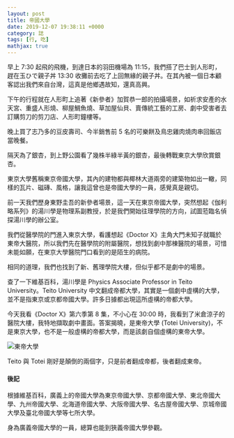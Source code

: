 ```yaml
---
layout: post
title: 帝國大學
date: 2019-12-07 19:38:11 +0000
category: 誌
tags: [行, 吃]
mathjax: true
---
```


早上 7:30 起飛的飛機，到達日本的羽田機場為 11:15，我們搭了巴士到人形町，趕在玉ひで親子丼 13:30 收攤前去吃了上回無緣的親子丼。在其內被一個日本顧客認出我們來自台灣，這真是他鄉遇故知，還真高興。

<!--more-->

下午的行程就在人形町上追著《新參者》加賀恭一郎的拍攝場景，如祈求安產的水天宮、重盛人形燒、柳屋鯛魚燒、草加屋仙貝、賣傳統工藝的工房、劇中受害者去訂購剪刀的剪刀店、人形町鐘樓等。

晚上買了志乃多的豆皮壽司、今半銷售前 5 名的可樂餅及鳥忠雞肉燒肉串回飯店當晚餐。

隔天為了銀杏，到上野公園看了幾株半綠半黃的銀杏，最後轉戰東京大學欣賞銀杏。

東京大學舊稱東京帝國大學，其內的建物都與椰林大道兩旁的建築物如出一轍，同樣的瓦片、磁磚、風格，讓我這曾也是帝國大學的一員，感覺真是親切。

前一天我們歷身東野圭吾的新參者場景，這一天在東京帝國大學，突然想起《伽利略系列》的湯川學是物理系副教授，於是我們開始往理學院的方向，試圖蒞臨名偵探湯川學的辦公室。

我們從醫學院的門進入東京大學，看護想起《Doctor X》主角大門未知子就職於東帝大醫院，所以我們先在醫學院的附屬醫院，想找到劇中那棟醫院的場景，可惜未能如願，在東京大學醫院門口看到的是陌生的病院。

相同的道理，我們也找到了新、舊理學院大樓，但似乎都不是劇中的場景。

查了一下維基百科，湯川學是 Physics Associate Professor in Teito University。Teito University 中文翻成帝都大學，其實是一個劇中虛構的大學，並不是指東京或京都帝國大學。許多日據都出現這所虛構的帝都大學。

今天我看《Doctor X》第六季第 8 集，不小心在 30:00 時，我看到了米倉涼子的醫院大樓，我特地擷取劇中畫面。答案揭曉，是東帝大學 (Totei University)，不是東京大學，也不是一般虛構的帝都大學，而是該劇自個虛構的東帝大學。

![東帝大學](/blog/assets/images/2019/totei.jpg "東帝大學")<br />

Teito 與 Totei 剛好是顛倒的兩個字，只是前者翻成帝都，後者翻成東帝。

#### 後記
根據維基百科，廣義上的帝國大學為東京帝國大學、京都帝國大學、東北帝國大學、九州帝國大學、北海道帝國大學、大阪帝國大學、名古屋帝國大學、京城帝國大學及臺北帝國大學等七所大學。

身為廣義帝國大學的一員，總算也能到狹義帝國大學參觀。

